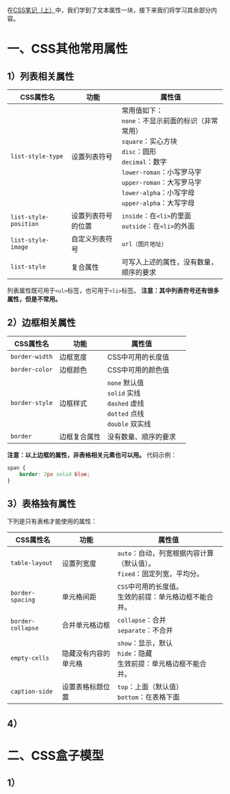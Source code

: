 在[CSS笔记（上）](./CSS笔记（上）.md)中，我们学到了文本属性一块，接下来我们将学习其余部分内容。
# 一、CSS其他常用属性
## 1）列表相关属性

| CSS属性名                | 功能        | 属性值                                                                                                                                                                     |
| --------------------- | --------- | ----------------------------------------------------------------------------------------------------------------------------------------------------------------------- |
| `list-style-type`     | 设置列表符号    | 常用值如下：<br>`none`：不显示前面的标识（非常常用）<br>`square`：实心方块<br>`disc`：圆形<br>`decimal`：数字<br>`lower-roman`：小写罗马字<br>`upper-roman`：大写罗马字<br>`lower-alpha`：小写字母<br>`upper-alpha`：大写字母 |
| `list-style-position` | 设置列表符号的位置 | `inside`：在`<li>`的里面<br>`outside`：在`<li>`的外面                                                                                                                             |
| `list-style-image`    | 自定义列表符号   | `url（图片地址）`                                                                                                                                                             |
| `list-style`          | 复合属性      | 可写入上述的属性，没有数量，顺序的要求                                                                                                                                                     |
列表属性既可用于`<ul>`标签，也可用于`<li>`标签。
**注意：其中列表符号还有很多属性，但是不常用。**
## 2）边框相关属性
| CSS属性名         | 功能     | 属性值                                                                     |     |
| -------------- | ------ | ----------------------------------------------------------------------- | --- |
| `border-width` | 边框宽度   | CSS中可用的长度值                                                              |     |
| `border-color` | 边框颜色   | CSS中可用的颜色值                                                              |     |
| `border-style` | 边框样式   | `none` 默认值 <br>`solid` 实线<br>`dashed` 虚线<br>`dotted` 点线<br>`double` 双实线 |     |
| `border`       | 边框复合属性 | 没有数量、顺序的要求                                                              |     |
**注意：以上边框的属性，非表格相关元素也可以用。**
代码示例：
```css
span {
	border: 2px solid blue;
}
```
## 3）表格独有属性
下列是只有表格才能使用的属性：

| CSS属性名            | 功能         | 属性值                                           |
| ----------------- | ---------- | --------------------------------------------- |
| `table-layout`    | 设置列宽度      | `auto`：自动，列宽根据内容计算（默认值）。<br>`fixed`：固定列宽，平均分。 |
| `border-spacing`  | 单元格间距      | `CSS`中可用的长度值。<br>生效的前提：单元格边框不能合并。             |
| `border-collapse` | 合并单元格边框    | `collapse`：合并<br>`separate`：不合并               |
| `empty-cells`     | 隐藏没有内容的单元格 | `show`：显示，默认<br>`hide`：隐藏<br>生效前提：单元格边框不能合并。  |
| `caption-side`    | 设置表格标题位置   | `top`：上面（默认值）<br>`bottom`：在表格下面               |

## 4）
# 二、CSS盒子模型
## 1）